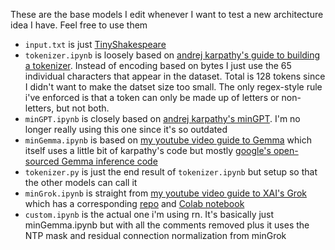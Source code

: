 These are the base models I edit whenever I want to test a new architecture idea I have. Feel free to use them
- `input.txt` is just [TinyShakespeare](https://raw.githubusercontent.com/karpathy/char-rnn/master/data/tinyshakespeare/input.txt)
- `tokenizer.ipynb` is loosely based on [andrej karpathy's guide to building a tokenizer](https://www.youtube.com/watch?v=zduSFxRajkE). Instead of encoding based on bytes I just use the 65 individual characters that appear in the dataset. Total is 128 tokens since I didn't want to make the datset size too small. The only regex-style rule i've enforced is that a token can only be made up of letters or non-letters, but not both.
- `minGPT.ipynb` is closely based on [andrej karpathy's minGPT](https://www.youtube.com/watch?v=kCc8FmEb1nY&t=5014s). I'm no longer really using this one since it's so outdated
- `minGemma.ipynb` is based on [my youtube video guide to Gemma](https://youtu.be/WW7ZxaC3OtA?si=BheH1zSakFxXoHP4) which itself uses a little bit of karpathy's code but mostly [google's open-sourced Gemma inference code](https://github.com/google/gemma_pytorch)
- `tokenizer.py` is just the end result of `tokenizer.ipynb` but setup so that the other models can call it
- `minGrok.ipynb` is straight from [my youtube video guide to XAI's Grok](https://www.youtube.com/watch?v=K9Rdc848EBs) which has a corresponding [repo](https://github.com/evintunador/minGrok) and [Colab notebook](https://colab.research.google.com/drive/1o3RV23gIDVcfkxgTe2jnbLTKVyYuZTMM?usp=sharing)
- `custom.ipynb` is the actual one i'm using rn. It's basically just minGemma.ipynb but with all the comments removed plus it uses the NTP mask and residual connection normalization from minGrok
